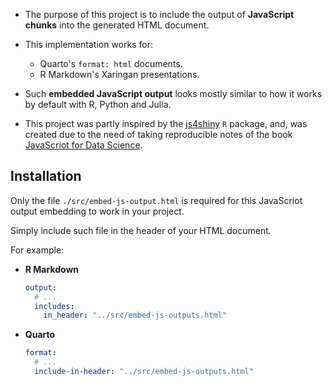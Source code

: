 - The purpose of this project is to include
the output of **JavaScript chunks** into the
generated HTML document.

- This implementation works for:
    - Quarto's `format: html` documents.
    - R Markdown's Xaringan presentations. 

- Such **embedded JavaScript output** looks mostly
similar to how it works by default with
R, Python and Julia.

- This project was partly inspired by the
[js4shiny](https://github.com/gadenbuie/js4shiny) 
`R` package, and, was created due to the need
of taking reproducible notes of the 
book [JavaScriot for Data Science](https://third-bit.com/js4ds/).

## Installation

Only the file `./src/embed-js-output.html` is required for
this JavaScriot output embedding to work in your project.

Simply include such file in the header of your HTML document.

For example:

- **R Markdown**
    ```yaml
    output:
      # ...
      includes:
        in_header: "../src/embed-js-outputs.html"
    ```
- **Quarto**
    ```yaml
    format:
      # ...
      include-in-header: "../src/embed-js-outputs.html"
    ```
